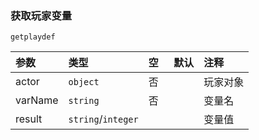 ### 获取玩家变量

`getplaydef`

| 参数    | 类型               | 空   | 默认 | 注释     |
| :------ | :----------------- | :--- | :--- | :------- |
| actor   | `object`           | 否   |      | 玩家对象 |
| varName | `string`           | 否   |      | 变量名   |
| result  | `string`/`integer` |      |      | 变量值   |

